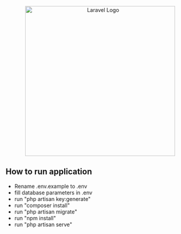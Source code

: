 <p align="center"><a href="https://laravel.com" target="_blank"><img src="https://raw.githubusercontent.com/laravel/art/master/logo-lockup/5%20SVG/2%20CMYK/1%20Full%20Color/laravel-logolockup-cmyk-red.svg" width="400" alt="Laravel Logo"></a></p>

## How to run application

- Rename .env.example to .env
- fill database parameters in .env
- run "php artisan key:generate"
- run "composer install"
- run "php artisan migrate"
- run "npm install"
- run "php artisan serve"
